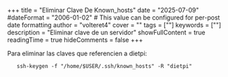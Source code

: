 +++
title = "Eliminar Clave De Known_hosts"
date = "2025-07-09"
#dateFormat = "2006-01-02" # This value can be configured for per-post date formatting
author = "volteret4"
cover = ""
tags = [""]
keywords = [""]
description = "Eliminar clave de un servidor"
showFullContent = true
readingTime = true
hideComments = false
+++

Para eliminar las claves que referencien a dietpi:

```
   ssh-keygen -f "/home/$USER/.ssh/known_hosts" -R "dietpi"
```
